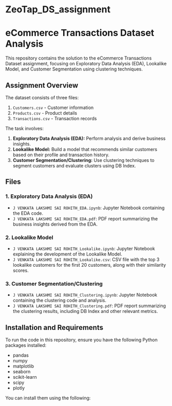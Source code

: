# ZeoTap_DS_assignment
# eCommerce Transactions Dataset Analysis

This repository contains the solution to the eCommerce Transactions Dataset assignment, focusing on Exploratory Data Analysis (EDA), Lookalike Model, and Customer Segmentation using clustering techniques.

## Assignment Overview

The dataset consists of three files:
1. `Customers.csv` - Customer information
2. `Products.csv` - Product details
3. `Transactions.csv` - Transaction records

The task involves:
1. **Exploratory Data Analysis (EDA):** Perform analysis and derive business insights.
2. **Lookalike Model:** Build a model that recommends similar customers based on their profile and transaction history.
3. **Customer Segmentation/Clustering:** Use clustering techniques to segment customers and evaluate clusters using DB Index.

## Files

### 1. Exploratory Data Analysis (EDA)

- `J VENKATA LAKSHMI SAI ROHITH_EDA.ipynb`: Jupyter Notebook containing the EDA code.
- `J VENKATA LAKSHMI SAI ROHITH_EDA.pdf`: PDF report summarizing the business insights derived from the EDA.

### 2. Lookalike Model

- `J VENKATA LAKSHMI SAI ROHITH_Lookalike.ipynb`: Jupyter Notebook explaining the development of the Lookalike Model.
- `J VENKATA LAKSHMI SAI ROHITH_Lookalike.csv`: CSV file with the top 3 lookalike customers for the first 20 customers, along with their similarity scores.

### 3. Customer Segmentation/Clustering

- `J VENKATA LAKSHMI SAI ROHITH_Clustering.ipynb`: Jupyter Notebook containing the clustering code and analysis.
- `J VENKATA LAKSHMI SAI ROHITH_Clustering.pdf`: PDF report summarizing the clustering results, including DB Index and other relevant metrics.

## Installation and Requirements

To run the code in this repository, ensure you have the following Python packages installed:

- pandas
- numpy
- matplotlib
- seaborn
- scikit-learn
- scipy
- plotly

You can install them using the following:
